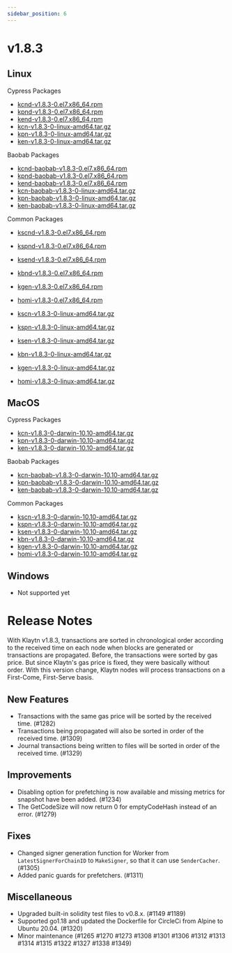 ```yaml
---
sidebar_position: 6
---
```


# v1.8.3

## Linux <a id="linux"></a>

Cypress Packages
- [kcnd-v1.8.3-0.el7.x86_64.rpm](https://packages.klaytn.net/klaytn/v1.8.3/kcnd-v1.8.3-0.el7.x86_64.rpm)
- [kpnd-v1.8.3-0.el7.x86_64.rpm](https://packages.klaytn.net/klaytn/v1.8.3/kpnd-v1.8.3-0.el7.x86_64.rpm)
- [kend-v1.8.3-0.el7.x86_64.rpm](https://packages.klaytn.net/klaytn/v1.8.3/kend-v1.8.3-0.el7.x86_64.rpm)
- [kcn-v1.8.3-0-linux-amd64.tar.gz](https://packages.klaytn.net/klaytn/v1.8.3/kcn-v1.8.3-0-linux-amd64.tar.gz)
- [kpn-v1.8.3-0-linux-amd64.tar.gz](https://packages.klaytn.net/klaytn/v1.8.3/kpn-v1.8.3-0-linux-amd64.tar.gz)
- [ken-v1.8.3-0-linux-amd64.tar.gz](https://packages.klaytn.net/klaytn/v1.8.3/ken-v1.8.3-0-linux-amd64.tar.gz)

Baobab Packages
- [kcnd-baobab-v1.8.3-0.el7.x86_64.rpm](https://packages.klaytn.net/klaytn/v1.8.3/kcnd-baobab-v1.8.3-0.el7.x86_64.rpm)
- [kpnd-baobab-v1.8.3-0.el7.x86_64.rpm](https://packages.klaytn.net/klaytn/v1.8.3/kpnd-baobab-v1.8.3-0.el7.x86_64.rpm)
- [kend-baobab-v1.8.3-0.el7.x86_64.rpm](https://packages.klaytn.net/klaytn/v1.8.3/kend-baobab-v1.8.3-0.el7.x86_64.rpm)
- [kcn-baobab-v1.8.3-0-linux-amd64.tar.gz](https://packages.klaytn.net/klaytn/v1.8.3/kcn-baobab-v1.8.3-0-linux-amd64.tar.gz)
- [kpn-baobab-v1.8.3-0-linux-amd64.tar.gz](https://packages.klaytn.net/klaytn/v1.8.3/kpn-baobab-v1.8.3-0-linux-amd64.tar.gz)
- [ken-baobab-v1.8.3-0-linux-amd64.tar.gz](https://packages.klaytn.net/klaytn/v1.8.3/ken-baobab-v1.8.3-0-linux-amd64.tar.gz)

Common Packages
- [kscnd-v1.8.3-0.el7.x86_64.rpm](https://packages.klaytn.net/klaytn/v1.8.3/kscnd-v1.8.3-0.el7.x86_64.rpm)
- [kspnd-v1.8.3-0.el7.x86_64.rpm](https://packages.klaytn.net/klaytn/v1.8.3/kspnd-v1.8.3-0.el7.x86_64.rpm)
- [ksend-v1.8.3-0.el7.x86_64.rpm](https://packages.klaytn.net/klaytn/v1.8.3/ksend-v1.8.3-0.el7.x86_64.rpm)
- [kbnd-v1.8.3-0.el7.x86_64.rpm](https://packages.klaytn.net/klaytn/v1.8.3/kbnd-v1.8.3-0.el7.x86_64.rpm)
- [kgen-v1.8.3-0.el7.x86_64.rpm](https://packages.klaytn.net/klaytn/v1.8.3/kgen-v1.8.3-0.el7.x86_64.rpm)
- [homi-v1.8.3-0.el7.x86_64.rpm](https://packages.klaytn.net/klaytn/v1.8.3/homi-v1.8.3-0.el7.x86_64.rpm)

- [kscn-v1.8.3-0-linux-amd64.tar.gz](https://packages.klaytn.net/klaytn/v1.8.3/kscn-v1.8.3-0-linux-amd64.tar.gz)
- [kspn-v1.8.3-0-linux-amd64.tar.gz](https://packages.klaytn.net/klaytn/v1.8.3/kspn-v1.8.3-0-linux-amd64.tar.gz)
- [ksen-v1.8.3-0-linux-amd64.tar.gz](https://packages.klaytn.net/klaytn/v1.8.3/ksen-v1.8.3-0-linux-amd64.tar.gz)
- [kbn-v1.8.3-0-linux-amd64.tar.gz](https://packages.klaytn.net/klaytn/v1.8.3/kbn-v1.8.3-0-linux-amd64.tar.gz)
- [kgen-v1.8.3-0-linux-amd64.tar.gz](https://packages.klaytn.net/klaytn/v1.8.3/kgen-v1.8.3-0-linux-amd64.tar.gz)
- [homi-v1.8.3-0-linux-amd64.tar.gz](https://packages.klaytn.net/klaytn/v1.8.3/homi-v1.8.3-0-linux-amd64.tar.gz)


## MacOS <a id="macos"></a>

Cypress Packages
- [kcn-v1.8.3-0-darwin-10.10-amd64.tar.gz](https://packages.klaytn.net/klaytn/v1.8.3/kcn-v1.8.3-0-darwin-10.10-amd64.tar.gz)
- [kpn-v1.8.3-0-darwin-10.10-amd64.tar.gz](https://packages.klaytn.net/klaytn/v1.8.3/kpn-v1.8.3-0-darwin-10.10-amd64.tar.gz)
- [ken-v1.8.3-0-darwin-10.10-amd64.tar.gz](https://packages.klaytn.net/klaytn/v1.8.3/ken-v1.8.3-0-darwin-10.10-amd64.tar.gz)

Baobab Packages
- [kcn-baobab-v1.8.3-0-darwin-10.10-amd64.tar.gz](https://packages.klaytn.net/klaytn/v1.8.3/kcn-baobab-v1.8.3-0-darwin-10.10-amd64.tar.gz)
- [kpn-baobab-v1.8.3-0-darwin-10.10-amd64.tar.gz](https://packages.klaytn.net/klaytn/v1.8.3/kpn-baobab-v1.8.3-0-darwin-10.10-amd64.tar.gz)
- [ken-baobab-v1.8.3-0-darwin-10.10-amd64.tar.gz](https://packages.klaytn.net/klaytn/v1.8.3/ken-baobab-v1.8.3-0-darwin-10.10-amd64.tar.gz)

Common Packages
- [kscn-v1.8.3-0-darwin-10.10-amd64.tar.gz](https://packages.klaytn.net/klaytn/v1.8.3/kscn-v1.8.3-0-darwin-10.10-amd64.tar.gz)
- [kspn-v1.8.3-0-darwin-10.10-amd64.tar.gz](https://packages.klaytn.net/klaytn/v1.8.3/kspn-v1.8.3-0-darwin-10.10-amd64.tar.gz)
- [ksen-v1.8.3-0-darwin-10.10-amd64.tar.gz](https://packages.klaytn.net/klaytn/v1.8.3/ksen-v1.8.3-0-darwin-10.10-amd64.tar.gz)
- [kbn-v1.8.3-0-darwin-10.10-amd64.tar.gz](https://packages.klaytn.net/klaytn/v1.8.3/kbn-v1.8.3-0-darwin-10.10-amd64.tar.gz)
- [kgen-v1.8.3-0-darwin-10.10-amd64.tar.gz](https://packages.klaytn.net/klaytn/v1.8.3/kgen-v1.8.3-0-darwin-10.10-amd64.tar.gz)
- [homi-v1.8.3-0-darwin-10.10-amd64.tar.gz](https://packages.klaytn.net/klaytn/v1.8.3/homi-v1.8.3-0-darwin-10.10-amd64.tar.gz)

## Windows <a id="windows"></a>

- Not supported yet


# Release Notes <a id="release-notes"></a>

With Klaytn v1.8.3, transactions are sorted in chronological order according to the received time on each node when blocks are generated or transactions are propagated. Before, the transactions were sorted by gas price. But since Klaytn's gas price is fixed, they were basically without order. With this version change, Klaytn nodes will process transactions on a First-Come, First-Serve basis. 

## New Features 
- Transactions with the same gas price will be sorted by the received time. (#1282)
- Transactions being propagated will also be sorted in order of the received time. (#1309)
- Journal transactions being written to files will be sorted in order of the received time. (#1329)

## Improvements 
- Disabling option for prefetching is now available and missing metrics for snapshot have been added. (#1234)
- The GetCodeSize will now return 0 for emptyCodeHash instead of an error. (#1279)

## Fixes
- Changed signer generation function for Worker from `LatestSignerForChainID` to `MakeSigner`, so that it can use `SenderCacher`. (#1305)
- Added panic guards for prefetchers. (#1311)

## Miscellaneous
- Upgraded built-in solidity test files to v0.8.x. (#1149 #1189)
- Supported go1.18 and updated the Dockerfile for CircleCi from Alpine to Ubuntu 20.04. (#1320)
- Minor maintenance (#1265 #1270 #1273 #1308 #1301 #1306 #1312 #1313 #1314 #1315 #1322 #1327 #1338 #1349)

